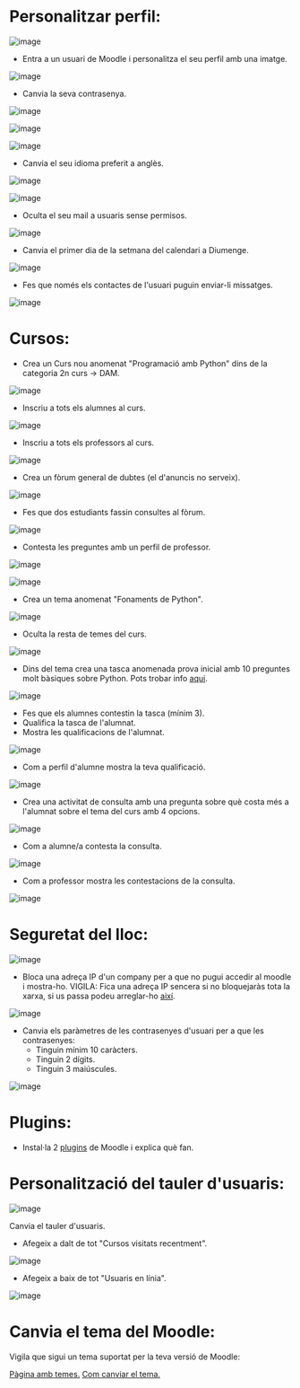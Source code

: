 # Personalitzar perfil:

![image](https://user-images.githubusercontent.com/110727546/207070729-91000a9b-782a-43ed-8f50-344d9db3ad3f.png)

- Entra a un usuari de Moodle i personalitza el seu perfil amb una imatge.

![image](https://user-images.githubusercontent.com/104194787/212111165-c77a1c8a-4782-40bd-ba56-69e9426fe292.png)

- Canvia la seva contrasenya.

![image](https://user-images.githubusercontent.com/104194787/212111597-1314ba67-d23e-4522-a164-35fcd18e3930.png)

![image](https://user-images.githubusercontent.com/104194787/212111684-64ead846-6727-4214-8bd2-db0280acda4c.png)

![image](https://user-images.githubusercontent.com/104194787/212111874-59bc0592-fc57-4d3d-abed-f87dd86326f8.png)

- Canvia el seu idioma preferit a anglès.

![image](https://user-images.githubusercontent.com/104194787/212112285-4a6c05a4-eeb1-4147-96f7-e18ba6cc174a.png)

![image](https://user-images.githubusercontent.com/104194787/212112353-7ab0b11b-1162-4fe5-86b7-8375c7bfa781.png)

- Oculta el seu mail a usuaris sense permisos.

![image](https://user-images.githubusercontent.com/104194787/213483795-5ff4a782-fc32-4a39-981d-9b7efadb54ae.png)

- Canvia el primer dia de la setmana del calendari a Diumenge.

![image](https://user-images.githubusercontent.com/104194787/213484021-a669d637-a630-468e-9825-9007fbdd984a.png)

- Fes que només els contactes de l'usuari puguin enviar-li missatges.

![image](https://user-images.githubusercontent.com/104194787/213484144-1b35bab2-a724-47c5-92bb-c50029ec52aa.png)

# Cursos:

- Crea un Curs nou anomenat "Programació amb Python" dins de la categoria 2n curs -> DAM.

![image](https://user-images.githubusercontent.com/104194787/213484626-e34eeecd-bc42-4f01-b626-07733e4ac754.png)

- Inscriu a tots els alumnes al curs.

![image](https://user-images.githubusercontent.com/104194787/213484785-8837e4e8-ac2a-42e4-9090-abde2114027d.png)

- Inscriu a tots els professors al curs.

![image](https://user-images.githubusercontent.com/104194787/213484902-6f137f58-b059-4c27-975a-a4789336a747.png)

- Crea un fòrum general de dubtes (el d'anuncis no serveix).

![image](https://user-images.githubusercontent.com/104194787/213486415-ea752b7d-6a4a-410c-8935-7bcce0daaf72.png)

- Fes que dos estudiants fassin consultes al fòrum.

![image](https://user-images.githubusercontent.com/104194787/213487198-b1f0e21c-54f9-40c4-93a0-1e5bb29911c6.png)

- Contesta les preguntes amb un perfil de professor.

![image](https://user-images.githubusercontent.com/104194787/213488182-d59dc2e6-02a3-4733-8b05-ab3758594386.png)

![image](https://user-images.githubusercontent.com/104194787/213488382-d7e94adb-6e42-434c-91a5-a591dc57e014.png)

- Crea un tema anomenat "Fonaments de Python".

![image](https://user-images.githubusercontent.com/104194787/213489307-a2203402-7243-42ff-98d3-1a6bc4d1fbe3.png)

- Oculta la resta de temes del curs.

![image](https://user-images.githubusercontent.com/104194787/213489757-59c32499-3f76-4b4d-9690-c6a359196b9f.png)

- Dins del tema crea una tasca anomenada prova inicial amb 10 preguntes molt bàsiques sobre Python. Pots trobar info [aqui](https://www.w3schools.com/python/).

![image](https://user-images.githubusercontent.com/104194787/213744363-7894f5f3-0016-4b35-afb5-09e06ac8ffcc.png)

- Fes que els alumnes contestin la tasca (mínim 3).
- Qualifica la tasca de l'alumnat.
- Mostra les qualificacions de l'alumnat.

![image](https://user-images.githubusercontent.com/104194787/213747543-f0d6e0ff-623e-46d6-ad90-10dbcf699cd3.png)

- Com a perfil d'alumne mostra la teva qualificació.

![image](https://user-images.githubusercontent.com/104194787/213747632-cc3bc179-78a9-4c02-bd1b-2f7e538e298f.png)

- Crea una activitat de consulta amb una pregunta sobre què costa més a l'alumnat sobre el tema del curs amb 4 opcions.

![image](https://user-images.githubusercontent.com/104194787/213750579-349a7518-2cb9-45ba-8634-8c5922043d37.png)

- Com a alumne/a contesta la consulta.

![image](https://user-images.githubusercontent.com/104194787/213750754-1b27b049-8641-4399-8dcb-a34b63bf9e69.png)

- Com a professor mostra les contestacions de la consulta.

![image](https://user-images.githubusercontent.com/104194787/213750938-14d0682e-4d23-41bb-b969-0a2237f4cb79.png)

# Seguretat del lloc:

![image](https://user-images.githubusercontent.com/110727546/207085138-c3cbcb81-edee-45a1-8b11-daf20093e56d.png)


- Bloca una adreça IP d'un company per a que no pugui accedir al moodle i mostra-ho. VIGILA: Fica una adreça IP sencera si no bloquejaràs tota la xarxa, si us passa podeu arreglar-ho [així](https://moodle.org/mod/forum/discuss.php?d=323745).

![image](https://user-images.githubusercontent.com/104194787/213751537-dcf1542b-e506-4d9e-ad92-4138fe27e6a4.png)

- Canvia els paràmetres de les contrasenyes d'usuari per a que les contrasenyes:
  - Tinguin mínim 10 caràcters.
  - Tinguin 2 dígits.
  - Tinguin 3 maiúscules.

![image](https://user-images.githubusercontent.com/104194787/213751959-b87c9207-8d70-46e8-829b-c5dd056da831.png)

# Plugins:

- Instal·la 2 [plugins](https://moodle.org/plugins/) de Moodle i explica què fan.

# Personalització del tauler d'usuaris:

![image](https://user-images.githubusercontent.com/110727546/207088651-6131a2b1-20c7-4a9f-b50a-317295ce70f1.png)

Canvia el tauler d'usuaris.

- Afegeix a dalt de tot "Cursos visitats recentment".

![image](https://user-images.githubusercontent.com/104194787/213754091-78da494e-7446-408d-800f-9a35cf5a30da.png)

- Afegeix a baix de tot "Usuaris en línia".

![image](https://user-images.githubusercontent.com/104194787/213753866-dc9e8bc5-44c3-4dc4-aa35-adc3856e39e6.png)

# Canvia el tema del Moodle:

Vigila que sigui un tema suportat per la teva versió de Moodle:

[Pàgina amb temes.](https://moodle.org/plugins/browse.php?list=category&id=3)
[Com canviar el tema.](https://docs.moodle.org/24/en/Installing_a_new_theme)


